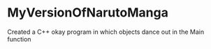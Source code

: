 # MyVersionOfNarutoManga
Created  a C++  okay program in which objects dance out in the Main function
